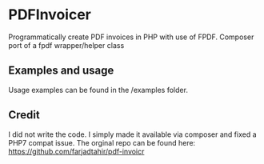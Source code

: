 # PDFInvoicer
Programmatically create PDF invoices in PHP with use of FPDF.
Composer port of a fpdf wrapper/helper class

## Examples and usage
Usage examples can be found in the /examples folder.

## Credit
I did not write the code. I simply made it available via composer and fixed a PHP7 compat issue.
The orginal repo can be found here: https://github.com/farjadtahir/pdf-invoicr
